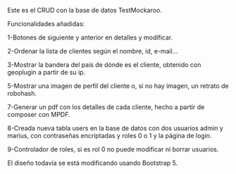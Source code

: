 Este es el CRUD con la base de datos TestMockaroo.

Funcionalidades añadidas:

1-Botones de siguiente y anterior en detalles y modificar.

2-Ordenar la lista de clientes según el nombre, id, e-mail...

3-Mostrar la bandera del país de dónde es el cliente, obtenido con geoplugin a partir de su ip.

5-Mostrar una imagen de perfil del cliente o, si no hay imagen, un retrato de robohash.

7-Generar un pdf con los detalles de cada cliente, hecho a partir de composer con MPDF.

8-Creada nueva tabla users en la base de datos con dos usuarios admin y marius, con contraseñas encriptadas y roles 0 o 1 y la página de login.

9-Controlador de roles, si es rol 0 no puede modificar ni borrar usuarios.


El diseño todavía se está modificando usando Bootstrap 5.
